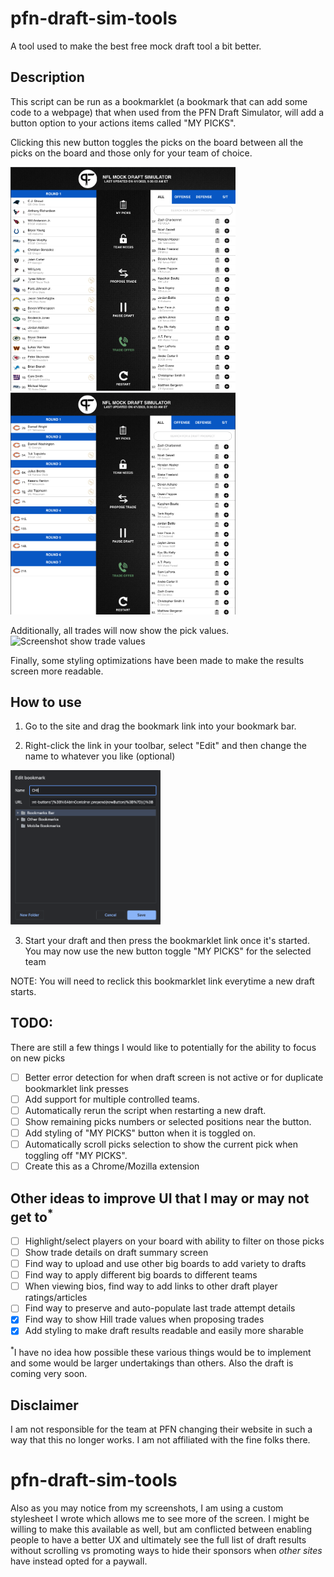 
# pfn-draft-sim-tools
A tool used to make the best free mock draft tool a bit better.

## Description
This script can be run as a bookmarklet (a bookmark that can add some code to a webpage) that when used from the PFN Draft Simulator, will add a button option to your actions items called "MY PICKS".

Clicking this new button toggles the picks on the board between all the picks on the board and those only for your team of choice.

<img src="./images/toggle-off.png" width="360" alt="Screenshot toggle off" />
<img src="./images/toggle-on.png" width="360" alt="Screenshot toggle on" />

Additionally, all trades will now show the pick values.
<img src="./images/trade.png" width="360" alt="Screenshot show trade values" />

Finally, some styling optimizations have been made to make the results screen more readable.


## How to use
1. Go to the site and drag the bookmark link into your bookmark bar.

2. Right-click the link in your toolbar, select "Edit" and then change the name to whatever you like (optional)

<img src="./images/edit.png" width="240" alt="Rename bookmarklet" />


3. Start your draft and then press the bookmarklet link once it's started. You may now use the new button toggle "MY PICKS" for the selected team


NOTE: You will need to reclick this bookmarklet link everytime a new draft starts.

## TODO:
There are still a few things I would like to potentially for the ability to focus on new picks

- [ ] Better error detection for when draft screen is not active or for duplicate bookmarklet link presses
- [ ] Add support for multiple controlled teams.
- [ ] Automatically rerun the script when restarting a new draft.
- [ ] Show remaining picks numbers or selected positions near the button.
- [ ] Add styling of "MY PICKS" button when it is toggled on.
- [ ] Automatically scroll picks selection to show the current pick when toggling off "MY PICKS".
- [ ] Create this as a Chrome/Mozilla extension

## Other ideas to improve UI that I may or may not get to<sup>*</sup> 
- [ ] Highlight/select players on your board with ability to filter on those picks
- [ ] Show trade details on draft summary screen
- [ ] Find way to upload and use other big boards to add variety to drafts
- [ ] Find way to apply different big boards to different teams
- [ ] When viewing bios, find way to add links to other draft player ratings/articles
- [ ] Find way to preserve and auto-populate last trade attempt details
- [x] Find way to show Hill trade values when proposing trades
- [x] Add styling to make draft results readable and easily more sharable

<sup>*</sup>I have no idea how possible these various things would be to implement and some would be larger undertakings than others. Also the draft is coming very soon.

## Disclaimer
I am not responsible for the team at PFN changing their website in such a way that this no longer works. I am not affiliated with the fine folks there. 
# pfn-draft-sim-tools

Also as you may notice from my screenshots, I am using a custom stylesheet I wrote which allows me to see more of the screen. I might be willing to make this available as well, but am conflicted between enabling people to have a better UX and ultimately see the full list of draft results without scrolling vs promoting ways to hide their sponsors when _other sites_ have instead opted for a paywall.